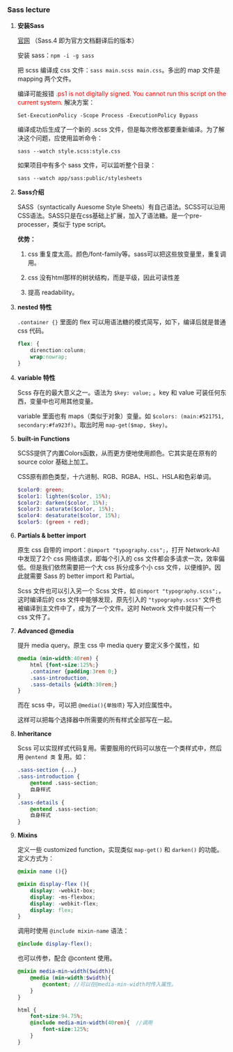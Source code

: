 ### Sass lecture

1. **安装Sass**

   [官网](https://sass-lang.com/) （Sass.4 即为官方文档翻译后的版本）

   安装 sass：`npm -i -g sass` 

   把 scss 编译成 css 文件：`sass main.scss main.css`。多出的 map 文件是 mapping 两个文件。

   编译可能报错 <font color='red'>.ps1 is not digitally signed. You cannot run this script on the current system.</font> 解决方案：

   ```
   Set-ExecutionPolicy -Scope Process -ExecutionPolicy Bypass
   ```

   

   编译成功后生成了一个新的 .scss 文件，但是每次修改都要重新编译。为了解决这个问题，应使用监听命令：

   ```
   sass --watch style.scss:style.css
   ```

   如果项目中有多个 sass 文件，可以监听整个目录：

   ```
   sass --watch app/sass:public/stylesheets
   ```

   

2. **Sass介绍**

   SASS（syntactically Auesome Style Sheets）有自己语法。SCSS可以沿用CSS语法。SASS只是在css基础上扩展，加入了语法糖。是一个pre-processer，类似于 type script。

   **优势：**

   1. css 重复度太高。颜色/font-family等。sass可以把这些放变量里，重复调用。

   2. css 没有html那样的树状结构，而是平级，因此可读性差

   3. 提高 readability。

      

3. **nested 特性**

   `.container {}` 里面的 flex 可以用语法糖的模式简写，如下，编译后就是普通 css 代码。

   ```scss
   flex: {
       direnction:colunm; 
       wrap:nowrap;
   }
   ```

   

4. **variable 特性**

   Scss 存在的最大意义之一。语法为 `$key: value;` 。key 和 value 可装任何东西，变量中也可用其他变量。

   variable 里面也有 maps（类似于对象）变量。如 `$colors: (main:#521751, secondary:#fa923f)`。取出时用 `map-get($map, $key)`。

   

   

5. **built-in Functions**

   SCSS提供了内置Colors函数，从而更方便地使用颜色。它其实是在原有的 source color 基础上加工。

   CSS原有颜色类型，十六进制、RGB、RGBA、HSL、HSLA和色彩单词。

   ~~~scss
   $color0: green;
   $color1: lighten($color, 15%);
   $color2: darken($color, 15%);
   $color3: saturate($color, 15%);
   $color4: desaturate($color, 15%);
   $color5: (green + red);
   ~~~

   

6. **Partials & better import**

   原生 css 自带的 import：`@import "typography.css";`，打开 Network-All 中发现了2个 css 网络请求，即每个引入的 css 文件都会多请求一次，效率偏低。但是我们依然需要把一个大 css 拆分成多个小 css 文件，以便维护。因此就需要 Sass 的 better import 和 Partial。

   Scss 文件也可以引入另一个 Scss 文件，如 `@import "typography.scss";`，这时编译后的 css 文件中能够发现，原先引入的 `"typography.scss"` 文件也被编译到主文件中了，成为了一个文件。这时 Network 文件中就只有一个 css 文件了。

   

7. **Advanced @media**

   提升 media query。原生 css 中 media query 要定义多个属性，如

   ```scss
   @media (min-width:40rem) {
       html {font-size:125%;}
       .container {padding:3rem 0;}
       .sass-introduction,
       .sass-details {width:30rem;}
   }
   ```

   而在 scss 中，可以把 `@media(){单独项}` 写入对应属性中。

   这样可以把每个选择器中所需要的所有样式全部写在一起。

   

8. **Inheritance**

   Scss 可以实现样式代码复用。需要服用的代码可以放在一个类样式中，然后用 `@entend 类` 复用。如：

   ```scss
   .sass-section {...}
   .sass-introduction {
       @entend .sass-section;
       自身样式
   }
   .sass-details {
       @entend .sass-section;
       自身样式
   }
   ```

   

9. **Mixins**

   定义一些 customized function，实现类似 `map-get()` 和 `darken()` 的功能。定义方式为：

   ```scss
   @mixin name (){}
   ```

   ```scss
   @mixin display-flex (){
       display: -webkit-box;
       display: -ms-flexbox;
       display: -webkit-flex;
       display: flex;
   }
   ```

   调用时使用 `@include mixin-name` 语法：

   ```scss
   @include display-flex();
   ```

   
   
   也可以传参，配合 @content 使用。
   
   ```scss
   @mixin media-min-width($width){
       @media (min-width:$width){
           @content; //可以在@media-min-width时传入属性。
       }
   }
   ```
   
   ```scss
   html {
       font-size:94.75%;
       @include media-min-width(40rem){  //调用
           font-size:125%;
       }
   }
   ```
   
   

